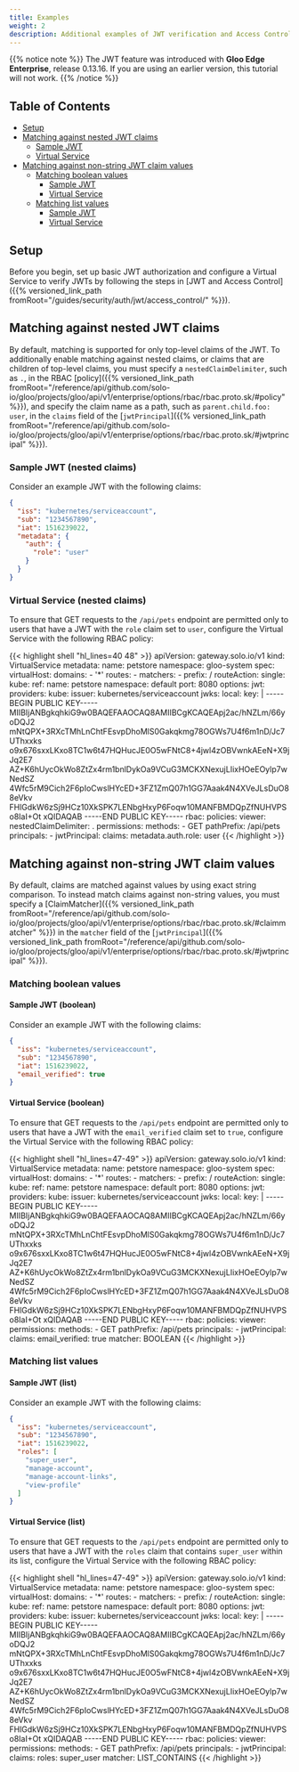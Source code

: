 ```yaml
---
title: Examples
weight: 2
description: Additional examples of JWT verification and Access Control (without an external auth server)
---
```


{{% notice note %}}
The JWT feature was introduced with **Gloo Edge Enterprise**, release 0.13.16. If you are using an earlier version, this tutorial will not work.
{{% /notice %}}

## Table of Contents
- [Setup](#setup)
- [Matching against nested JWT claims](#matching-against-nested-jwt-claims)
  - [Sample JWT](#sample-jwt-nested-claims)
  - [Virtual Service](#virtual-service-nested-claims)
- [Matching against non-string JWT claim values](#matching-against-non-string-jwt-claims)
  - [Matching boolean values](#matching-boolean-values)
    - [Sample JWT](#sample-jwt-boolean)
    - [Virtual Service](#virtual-service-boolean)
  - [Matching list values](#matching-list-values)
    - [Sample JWT](#sample-jwt-list)
    - [Virtual Service](#virtual-service-list)

## Setup
Before you begin, set up basic JWT authorization and configure a Virtual Service to verify JWTs by following the steps in [JWT and Access Control]({{% versioned_link_path fromRoot="/guides/security/auth/jwt/access_control/" %}}).

## Matching against nested JWT claims

By default, matching is supported for only top-level claims of the JWT.
To additionally enable matching against nested claims, or claims that are children of top-level claims, you must specify a `nestedClaimDelimiter`, such as `.`, in the RBAC [policy]({{% versioned_link_path fromRoot="/reference/api/github.com/solo-io/gloo/projects/gloo/api/v1/enterprise/options/rbac/rbac.proto.sk/#policy" %}}),
and specify the claim name as a path, such as `parent.child.foo: user`, in the `claims` field of the [`jwtPrincipal`]({{% versioned_link_path fromRoot="/reference/api/github.com/solo-io/gloo/projects/gloo/api/v1/enterprise/options/rbac/rbac.proto.sk/#jwtprincipal" %}}).

### Sample JWT (nested claims)

Consider an example JWT with the following claims:

```json
{
  "iss": "kubernetes/serviceaccount",
  "sub": "1234567890",
  "iat": 1516239022,
  "metadata": {
    "auth": {
      "role": "user"
    }
  }
}
```


### Virtual Service (nested claims)

To ensure that GET requests to the `/api/pets` endpoint are permitted only to users that have a JWT with the `role`
claim set to `user`, configure the Virtual Service with the following RBAC policy:  

{{< highlight shell "hl_lines=40 48" >}}
apiVersion: gateway.solo.io/v1
kind: VirtualService
metadata:
  name: petstore
  namespace: gloo-system
spec:
  virtualHost:
    domains:
    - '*'
    routes:
    - matchers:
      - prefix: /
      routeAction:
        single:
          kube:
            ref:
              name: petstore
              namespace: default
            port: 8080
    options:
      jwt:
        providers:
          kube:
            issuer: kubernetes/serviceaccount
            jwks:
              local:
                key: |
                  -----BEGIN PUBLIC KEY-----
                  MIIBIjANBgkqhkiG9w0BAQEFAAOCAQ8AMIIBCgKCAQEApj2ac/hNZLm/66yoDQJ2
                  mNtQPX+3RXcTMhLnChtFEsvpDhoMlS0Gakqkmg78OGWs7U4f6m1nD/Jc7UThxxks
                  o9x676sxxLKxo8TC1w6t47HQHucJE0O5wFNtC8+4jwl4zOBVwnkAEeN+X9jJq2E7
                  AZ+K6hUycOkWo8ZtZx4rm1bnlDykOa9VCuG3MCKXNexujLIixHOeEOylp7wNedSZ
                  4Wfc5rM9Cich2F6pIoCwslHYcED+3FZ1ZmQ07h1GG7Aaak4N4XVeJLsDuO88eVkv
                  FHlGdkW6zSj9HCz10XkSPK7LENbgHxyP6Foqw10MANFBMDQpZfNUHVPSo8IaI+Ot
                  xQIDAQAB
                  -----END PUBLIC KEY-----
      rbac:
        policies:
          viewer:
            nestedClaimDelimiter: .
            permissions:
              methods:
              - GET
              pathPrefix: /api/pets
            principals:
            - jwtPrincipal:
                claims:
                  metadata.auth.role: user
{{< /highlight >}}

## Matching against non-string JWT claim values

By default, claims are matched against values by using exact string comparison. To instead match claims against non-string values, you must specify a [ClaimMatcher]({{% versioned_link_path fromRoot="/reference/api/github.com/solo-io/gloo/projects/gloo/api/v1/enterprise/options/rbac/rbac.proto.sk/#claimmatcher" %}})
in the `matcher` field of the [`jwtPrincipal`]({{% versioned_link_path fromRoot="/reference/api/github.com/solo-io/gloo/projects/gloo/api/v1/enterprise/options/rbac/rbac.proto.sk/#jwtprincipal" %}}).

### Matching boolean values

#### Sample JWT (boolean)

Consider an example JWT with the following claims:
```json
{
  "iss": "kubernetes/serviceaccount",
  "sub": "1234567890",
  "iat": 1516239022,
  "email_verified": true
}
```

#### Virtual Service (boolean)

To ensure that GET requests to the `/api/pets` endpoint are permitted only to users that have a JWT with the `email_verified`
claim set to `true`, configure the Virtual Service with the following RBAC policy: 

{{< highlight shell "hl_lines=47-49" >}}
apiVersion: gateway.solo.io/v1
kind: VirtualService
metadata:
  name: petstore
  namespace: gloo-system
spec:
  virtualHost:
    domains:
    - '*'
    routes:
    - matchers:
      - prefix: /
      routeAction:
        single:
          kube:
            ref:
              name: petstore
              namespace: default
            port: 8080
    options:
      jwt:
        providers:
          kube:
            issuer: kubernetes/serviceaccount
            jwks:
              local:
                key: |
                  -----BEGIN PUBLIC KEY-----
                  MIIBIjANBgkqhkiG9w0BAQEFAAOCAQ8AMIIBCgKCAQEApj2ac/hNZLm/66yoDQJ2
                  mNtQPX+3RXcTMhLnChtFEsvpDhoMlS0Gakqkmg78OGWs7U4f6m1nD/Jc7UThxxks
                  o9x676sxxLKxo8TC1w6t47HQHucJE0O5wFNtC8+4jwl4zOBVwnkAEeN+X9jJq2E7
                  AZ+K6hUycOkWo8ZtZx4rm1bnlDykOa9VCuG3MCKXNexujLIixHOeEOylp7wNedSZ
                  4Wfc5rM9Cich2F6pIoCwslHYcED+3FZ1ZmQ07h1GG7Aaak4N4XVeJLsDuO88eVkv
                  FHlGdkW6zSj9HCz10XkSPK7LENbgHxyP6Foqw10MANFBMDQpZfNUHVPSo8IaI+Ot
                  xQIDAQAB
                  -----END PUBLIC KEY-----
      rbac:
        policies:
          viewer:
            permissions:
              methods:
              - GET
              pathPrefix: /api/pets
            principals:
            - jwtPrincipal:
                claims:
                  email_verified: true
                matcher: BOOLEAN
{{< /highlight >}}

### Matching list values

#### Sample JWT (list)

Consider an example JWT with the following claims:
```json
{
  "iss": "kubernetes/serviceaccount",
  "sub": "1234567890",
  "iat": 1516239022,
  "roles": [
    "super_user",
    "manage-account",
    "manage-account-links",
    "view-profile"
  ]
}
```

#### Virtual Service (list)

To ensure that GET requests to the `/api/pets` endpoint are permitted only to users that have a JWT with the `roles`
claim that contains `super_user` within its list, configure the Virtual Service with the following RBAC policy:

{{< highlight shell "hl_lines=47-49" >}}
apiVersion: gateway.solo.io/v1
kind: VirtualService
metadata:
  name: petstore
  namespace: gloo-system
spec:
  virtualHost:
    domains:
    - '*'
    routes:
    - matchers:
      - prefix: /
      routeAction:
        single:
          kube:
            ref:
              name: petstore
              namespace: default
            port: 8080
    options:
      jwt:
        providers:
          kube:
            issuer: kubernetes/serviceaccount
            jwks:
              local:
                key: |
                  -----BEGIN PUBLIC KEY-----
                  MIIBIjANBgkqhkiG9w0BAQEFAAOCAQ8AMIIBCgKCAQEApj2ac/hNZLm/66yoDQJ2
                  mNtQPX+3RXcTMhLnChtFEsvpDhoMlS0Gakqkmg78OGWs7U4f6m1nD/Jc7UThxxks
                  o9x676sxxLKxo8TC1w6t47HQHucJE0O5wFNtC8+4jwl4zOBVwnkAEeN+X9jJq2E7
                  AZ+K6hUycOkWo8ZtZx4rm1bnlDykOa9VCuG3MCKXNexujLIixHOeEOylp7wNedSZ
                  4Wfc5rM9Cich2F6pIoCwslHYcED+3FZ1ZmQ07h1GG7Aaak4N4XVeJLsDuO88eVkv
                  FHlGdkW6zSj9HCz10XkSPK7LENbgHxyP6Foqw10MANFBMDQpZfNUHVPSo8IaI+Ot
                  xQIDAQAB
                  -----END PUBLIC KEY-----
      rbac:
        policies:
          viewer:
            permissions:
              methods:
              - GET
              pathPrefix: /api/pets
            principals:
            - jwtPrincipal:
                claims:
                  roles: super_user
                matcher: LIST_CONTAINS
{{< /highlight >}}
